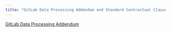 ```yaml
---
title: "GitLab Data Processing Addendum and Standard Contractual Clauses"
---
```


[GitLab Data Processing Addendum](https://gitlab.com/gitlab-com/legal-and-compliance/-/raw/master/Customer_DPA__05.20.24_.pdf)
